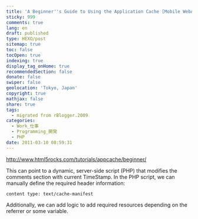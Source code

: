 ```yaml
---
title: 'A Beginner''s Guide to Using the Application Cache [Mobile WebApp]'
sticky: 999
comments: true
lang: en
draft: published
type: HEXO/post
sitemap: true
toc: false
tocOpen: true
indexing: true
display_tag_onHome: true
recommendedSection: false
donate: false
swiper: false
geolocation: 'Tokyo, Japan'
copyright: true
mathjax: false
share: true
tags:
  - migrated from rBlogger.2009
categories:
  - Work_仕事
  - Programming_開発
  - PHP
date: 2011-03-10 08:59:31
---
```


 http://www.html5rocks.com/tutorials/appcache/beginner/

This can point to a dynamic, server-side script (PHP) that modifies the comments section with current TimeStamp. In the PHP script, we can manually define the required header information:

```content type: text/cache-manifest```

Additionally, we can add logic to add required resources depending on the referrer or some variable.